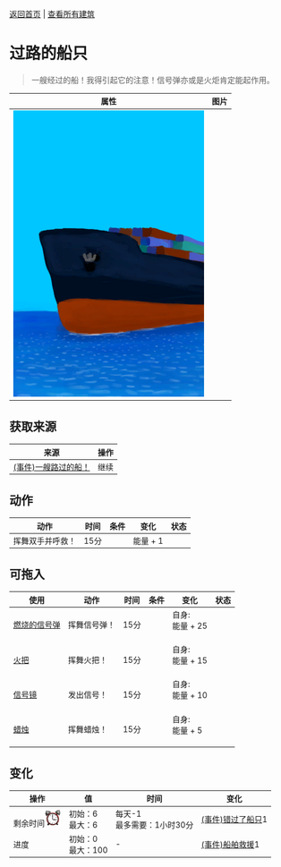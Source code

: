 [返回首页](index.md)   |  [查看所有建筑](building.md)
# 过路的船只  
> 一艘经过的船！我得引起它的注意！信号弹亦或是火炬肯定能起作用。  
  
  属性  |   图片   
 ----  |  ----:   
   |  ![](Sprite/Ship.png)   
  
## 获取来源  
来源  |  操作  
----  |  ----  
[(事件)一艘路过的船！](Event_Raft_PassingShip.md)  |  继续  
## 动作  
动作  |  时间  |  条件  |  变化  |  状态  
----  |  ----  |  ----  |  ----  |  ----  
挥舞双手并呼救！  |  15分  |    |  能量 + 1<br>  |    
## 可拖入  
使用  |  动作  |  时间  |  条件  |  变化  |  状态  
----  |  ----  |  ----  |  ----  |  ----  |  ----  
[燃烧的信号弹](FlareHandOn.md)  |  挥舞信号弹！  |  15分  |    |  自身:<br>能量 + 25<br><br>  |    
[火把](TorchOn.md)  |  挥舞火把！  |  15分  |    |  自身:<br>能量 + 15<br><br>  |    
[信号镜](SignalingMirror.md)  |  发出信号！  |  15分  |    |  自身:<br>能量 + 10<br><br>  |    
[蜡烛](CandleOn.md)  |  挥舞蜡烛！  |  15分  |    |  自身:<br>能量 + 5<br><br>  |    
## 变化  
操作  |  值  |  时间  |  变化  
----  |  ----  |  ----  |  ----  
剩余时间<img decoding="async" src="Sprite/AlarmClock.png" style="height:30px;">  |  初始：6<br>最大：6  |  每天-1<br>最多需要：1小时30分  |  [(事件)错过了船只](Event_ShipMissed.md)1   
进度  |  初始：0<br>最大：100  |  -  |  [(事件)船舶救援](Event_ShipRescue.md)1   
